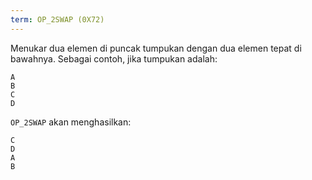 ```yaml
---
term: OP_2SWAP (0X72)
---
```


Menukar dua elemen di puncak tumpukan dengan dua elemen tepat di bawahnya. Sebagai contoh, jika tumpukan adalah:

```text
A
B
C
D
```

`OP_2SWAP` akan menghasilkan:

```text
C
D
A
B
```